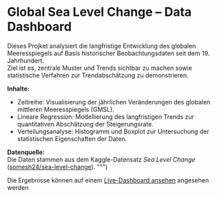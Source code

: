 
# Global Sea Level Change – Data Dashboard

Dieses Projket analysiert die langfristige Entwicklung des globalen Meeresspiegels auf Basis historischer Beobachtungsdaten seit dem 19. Jahrhundert.  
Ziel ist es, zentrale Muster und Trends sichtbar zu machen sowie statistische Verfahren zur Trendabschätzung zu demonstrieren.  

**Inhalte:**
- Zeitreihe: Visualisierung der jährlichen Veränderungen des globalen mittleren Meeresspiegels (GMSL).  
- Lineare Regression: Modellierung des langfristigen Trends zur quantitativen Abschätzung der Steigerungsrate.  
- Verteilungsanalyse: Histogramm und Boxplot zur Untersuchung der statistischen Eigenschaften der Daten.  

**Datenquelle:**  
Die Daten stammen aus dem Kaggle-Datensatz *Sea Level Change* ([somesh24/sea-level-change](https://www.kaggle.com/datasets/somesh24/sea-level-change)).
""")

Die Ergebnisse können auf einem [Live-Dashboard ansehen]([https://share.streamlit.io/username/mein-projekt/main/dashboard.py](https://paulgraefe-global-sea-level-change-data-dashbo-dashboard-wnmhs9.streamlit.app/))
angesehen werden 

